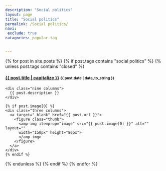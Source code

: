 ```yaml
---
description: "Social politics"
layout: page
title: "Social politics"
permalink: /Social politics/
navi:
 exclude: true
catagories: popular-tag


---
```

<!-- <span id="note">{{page.title}}</span> -->
{% for post in site.posts %}
  {% if post.tags contains "social politics" %}
  {% unless post.tags contains "closed" %}
  <h4 class="post">
  <strong>
  <a href="{{ site.url }}{{ site.baseurl }}{{ post.url }}">{{ post.title | capitalize }}</a>
  </strong>
  <small>{{ post.date | date_to_string }}</small>
  </h4>
  <div class="row">

    <div class="nine columns">
      {{ post.description }}
    </div>

    {% if post.image[0] %}
    <div class="three columns">
      <a target="_blank" href="{{ post.url }}">
        <figure class="thumb">
          <amp-img itemprop="image" src="{{ post.image[0] }}" alt="" layout=""
          width="150px" height="80px">
          </amp-img>
        </figure>
      </a>
    </div>
    {% endif %}



  </div>
  {% endunless %}
  {% endif %}
{% endfor %}
